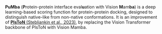 
**PuMba** (**P**rotein-protein interface eval**u**ation with Vision **M**am**ba**) is a deep learning-based scoring function for protein-protein docking, designed to distinguish native-like from non-native conformations. It is an improvement of [**PIsToN** (Stebliankin et al., 2023)]([https://doi.org/10.1093/bioinformatics/btad123](https://www.nature.com/articles/s42256-023-00715-4)), by replacing the Vision Transformer backbone of PIsToN with Vision Mamba.
